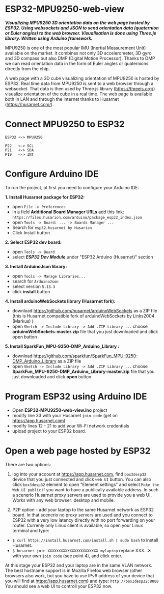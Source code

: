# ESP32-MPU9250-web-view

**_Visualizing MPU9250 3D orientation data on the web page hosted by ESP32. Using websockets and JSON to send orientation data (quaternion or Euler angles) to the web browser. Visualisation is done using Three.js library. Written using Arduino framework._**

MPU9250 is one of the most popular IMU (Inertial Measurement Unit) available on the market. It combines not only 3D accelerometer, 3D gyro and 3D compass but also DMP (Digital Motion Processor). Thanks to DMP we can read orientation data in the form of Euler angles or quaternions directly from the chip.

A web page with a 3D cube visualizing orientation of MPU9250 is hosted by ESP32. Real time data from MPU9250 is sent to a web browser through a websocket. That data is then used by Three.js library (https://threejs.org/) visualize orientation of the cube in a real time. The web page is available both in LAN and through the internet thanks to Husarnet (https://husarnet.com/).

# Connect MPU9250 to ESP32

```
ESP32 <-> MPU9250

P22   <-> SCL
P21   <-> SDA
P19   <-> INT
```

# Configure Arduino IDE

To run the project, at first you need to configure your Arduino IDE:

**1. Install Husarnet package for ESP32:**

- open `File -> Preferences`
- in a field **Additional Board Manager URLs** add this link: `https://files.husarion.com/arduino/package_esp32_index.json`
- open `Tools -> Board: ... -> Boards Manager ...`
- Search for `esp32-husarnet by Husarion`
- Click Install button

**2. Select ESP32 dev board:**

- open `Tools -> Board`
- select **_ESP32 Dev Module_** under "ESP32 Arduino (Husarnet)" section

**3. Install ArduinoJson library:**

- open `Tools -> Manage Libraries...`
- search for `ArduinoJson`
- select version `5.13.3`
- click **install** button

**4. Install arduinoWebSockets library (Husarnet fork):**

- download https://github.com/husarnet/arduinoWebSockets as a ZIP file (this is Husarnet compatible fork of arduinoWebSockets by Links2004 (Markus) )
- open `Sketch -> Include Library -> Add .ZIP Library ...`
choose **arduinoWebSockets-master.zip** file that you just downloaded and click open button

**5. Install SparkFun_MPU-9250-DMP_Arduino_Library :**

- download https://github.com/sparkfun/SparkFun_MPU-9250-DMP_Arduino_Library as a ZIP file 
- open `Sketch -> Include Library -> Add .ZIP Library ...`
choose **SparkFun_MPU-9250-DMP_Arduino_Library-master.zip** file that you just downloaded and click **open** button


# Program ESP32 using Arduino IDE

- Open **ESP32-MPU9250-web-view.ino** project
- modify line 33 with your Husarnet `join code` (get on https://app.husarnet.com)
- modify lines 12 - 21 to add your Wi-Fi network credentials
- upload project to your ESP32 board.

# Open a web page hosted by ESP32

There are two options:

1. log into your account at https://app.husarnet.com, find `box3desp32` device that you just connected and click `web UI` button. You can also click `box3desp32` element to open "Element settings" and select `Make the Web UI public` if you want to have a publically available address. In such a scenerio Husarnet proxy servers are used to provide you a web UI. Works with any web browser: desktop and mobile.

2. P2P option - add your laptop to the same Husarnet network as ESP32 board. In that scenerio no proxy servers are used and you connect to ESP32 with a very low latency directly with no port forwarding on your router. Currenly only Linux client is available, so open your Linux terminal and type:

- `$ curl https://install.husarnet.com/install.sh | sudo bash` to install Husarnet.
- `$ husarnet join XXXXXXXXXXXXXXXXXXXXXXX mylaptop` replace XXX...X with your own `join code` (see point 4), and click enter.

At this stage your ESP32 and your laptop are in the same VLAN network. The best hostname support is in Mozilla Firefox web browser (other browsers also work, but you have to use IPv6 address of your device that you will find at https://app.husarnet.com) and type:
`http://box3desp32:8000`
You should see a web UI to controll your ESP32 now.

